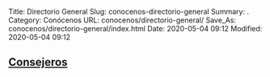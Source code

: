 Title: Directorio General
Slug: conocenos-directorio-general
Summary: .
Category: Conócenos
URL: conocenos/directorio-general/
Save_As: conocenos/directorio-general/index.html
Date: 2020-05-04 09:12
Modified: 2020-05-04 09:12


## [Consejeros](consejeros/)



